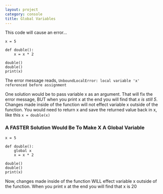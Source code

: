 ```yaml
---
layout: project
category: console
title: Global Variables
---
```


This code will cause an error...
```
x = 5

def double():
    x = x * 2

double()
double()
print(x)
```
The error message reads, ``` UnboundLocalError: local variable 'x' referenced before assignment ```

One solution would be to pass variable x as an argument. That will fix the error message, BUT when you print x at the end you will find that *x is still 5*. Changes made inside of the function will not effect variable x outside of the function. You would need to return x and save the returned value back in x, like this ```x = double(x)```

### A FASTER Solution Would Be To Make X A Global Variable

```
x = 5

def double():
    global x
    x = x * 2

double()
double()
print(x)
```
Now, changes made inside of the function WILL effect variable x outside of the function. When you print x at the end you will find that x is 20
